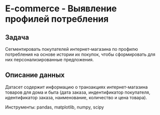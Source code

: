 # E-commerce - Выявление профилей потребления

## Задача
Сегментировать покупателей интернет-магазина по профилю потребления на основе истории их покупок, чтобы сформировать для них персонализированные предложения.

## Описание данных

Датасет содержит информацию о транзакциях интернет-магазина товаров для дома и быта (дата заказа, индентификатор покупателя, идентификатор заказа, наименование, количество и цена товара).

Инструменты: pandas, matplotlib, numpy, scipy
